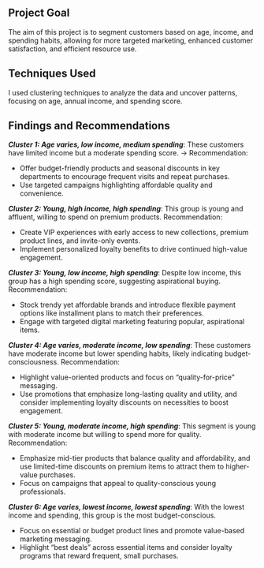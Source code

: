 ## **Project Goal**
The aim of this project is to segment customers based on age, income, and spending habits, allowing for more targeted marketing, enhanced customer satisfaction, and efficient resource use.

## **Techniques Used**
I used clustering techniques to analyze the data and uncover patterns, focusing on age, annual income, and spending score.

## **Findings and Recommendations**

***Cluster 1: Age varies, low income, medium spending***: These customers have limited income but a moderate spending score.
-> Recommendation: 
- Offer budget-friendly products and seasonal discounts in key departments to encourage frequent visits and repeat purchases.
- Use targeted campaigns highlighting affordable quality and convenience.

***Cluster 2: Young, high income, high spending***: This group is young and affluent, willing to spend on premium products.
Recommendation: 
- Create VIP experiences with early access to new collections, premium product lines, and invite-only events.
- Implement personalized loyalty benefits to drive continued high-value engagement.

***Cluster 3: Young, low income, high spending***: Despite low income, this group has a high spending score, suggesting aspirational buying.
Recommendation:
- Stock trendy yet affordable brands and introduce flexible payment options like installment plans to match their preferences.
- Engage with targeted digital marketing featuring popular, aspirational items.
  
***Cluster 4: Age varies, moderate income, low spending***: These customers have moderate income but lower spending habits, likely indicating budget-consciousness.
Recommendation: 
- Highlight value-oriented products and focus on “quality-for-price” messaging.
- Use promotions that emphasize long-lasting quality and utility, and consider implementing loyalty discounts on necessities to boost engagement.

***Cluster 5: Young, moderate income, high spending***: This segment is young with moderate income but willing to spend more for quality.
Recommendation: 
- Emphasize mid-tier products that balance quality and affordability, and use limited-time discounts on premium items to attract them to higher-value purchases.
- Focus on campaigns that appeal to quality-conscious young professionals.

***Cluster 6: Age varies, lowest income, lowest spending***: With the lowest income and spending, this group is the most budget-conscious.
- Focus on essential or budget product lines and promote value-based marketing messaging.
- Highlight “best deals” across essential items and consider loyalty programs that reward frequent, small purchases.
